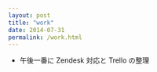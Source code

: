 ```yaml
---
layout: post
title: "work"
date: 2014-07-31
permalink: /work.html
---
```


- 午後一番に Zendesk 対応と Trello の整理
